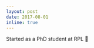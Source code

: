 ```yaml
---
layout: post
date: 2017-08-01
inline: true
---
```


Started as a PhD student at RPL :hatching_chick:
